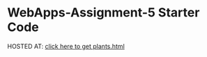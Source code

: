 # WebApps-Assignment-5 Starter Code

HOSTED AT: <a href="plants.html">click here to get plants.html</a>